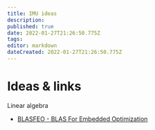 ```yaml
---
title: IMU ideas
description: 
published: true
date: 2022-01-27T21:26:50.775Z
tags: 
editor: markdown
dateCreated: 2022-01-27T21:26:50.775Z
---
```


# Ideas & links


Linear algebra
* [BLASFEO - BLAS For Embedded Optimization](https://github.com/giaf/blasfeo)
